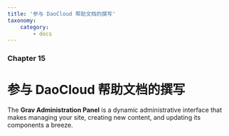 ```yaml
---
title: '参与 DaoCloud 帮助文档的撰写'
taxonomy:
    category:
        - docs
---
```


### Chapter 15

# 参与 DaoCloud 帮助文档的撰写

The **Grav Administration Panel** is a dynamic administrative interface that makes managing your site, creating new content, and updating its components a breeze.
